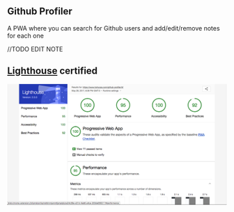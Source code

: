 ## Github Profiler
A PWA where you can search for Github users and add/edit/remove notes for each one

//TODO EDIT NOTE

## [Lighthouse](https://github.com/GoogleChrome/lighthouse) certified
  ![lightouse](assets/lighthouse.jpg)
